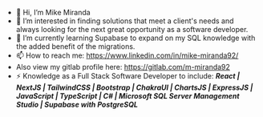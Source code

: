 - 👋 Hi, I’m Mike Miranda
- 👀 I’m interested in finding solutions that meet a client's needs and always looking for the next great opportunity as a software developer.
- 🌱 I’m currently learning Supabase to expand on my SQL knowledge with the added benefit of the migrations.
- 📫 How to reach me: https://www.linkedin.com/in/mike-miranda92/
- Also view my gitlab profile here: https://gitlab.com/m-miranda92
- ⚡ Knowledge as a Full Stack Software Developer to include:
      <strong><em>React | NextJS | TailwindCSS | Bootstrap | ChakraUI | ChartsJS | ExpressJS | JavaScript | TypeScript | C# | Microsoft SQL Server Management Studio | Supabase with PostgreSQL</em></strong>
      

<!---
m-miranda92/m-miranda92 is a ✨ special ✨ repository because its `README.md` (this file) appears on your GitHub profile.
You can click the Preview link to take a look at your changes.
--->
